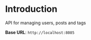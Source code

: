 # Introduction

API for managing users, posts and tags

<aside>
    <strong>Base URL</strong>: <code>http://localhost:8085</code>
</aside>



